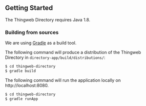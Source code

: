 ## Getting Started

The Thingweb Directory requires Java 1.8.

### Building from sources

We are using [Gradle](https://gradle.org/) as a build tool.

The following command will produce a distribution of the Thingweb Directory in `directory-app/build/distributions/`:
```sh
$ cd thingweb-directory
$ gradle build
```
The following command will run the application locally on http://localhost:8080.
```sh
$ cd thingweb-directory
$ gradle runApp
```